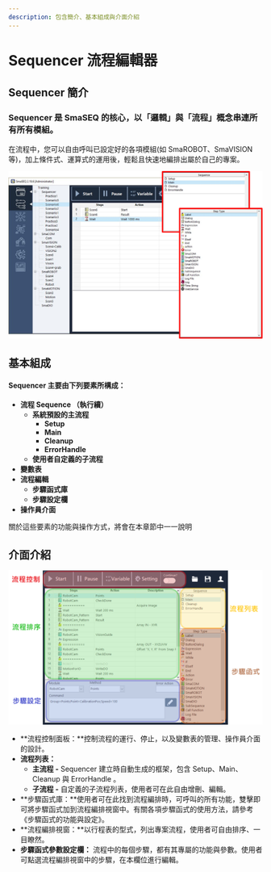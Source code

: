 ```yaml
---
description: 包含簡介、基本組成與介面介紹
---
```


# Sequencer 流程編輯器

## Sequencer 簡介

### Sequencer 是 SmaSEQ 的核心，以「邏輯」與「流程」概念串連所有所有模組。

在流程中，您可以自由呼叫已設定好的各項模組\(如 SmaROBOT、SmaVISION 等\)，加上條件式、運算式的運用後，輕鬆且快速地編排出屬於自己的專案。

![](../../.gitbook/assets/sequencer_intro.png)

## 基本組成

#### Sequencer 主要由下列要素所構成：

* **流程 Sequence （執行續）**
  * **系統預設的主流程**
    * **Setup**
    * **Main**
    * **Cleanup**
    * **ErrorHandle**
  * **使用者自定義的子流程**
* **變數表**
* **流程編輯**
  * **步驟函式庫**
  * **步驟設定欄**
* **操作員介面**

關於這些要素的功能與操作方式，將會在本章節中一一說明

## 介面介紹



![&#x6D41;&#x7A0B;&#x7DE8;&#x8F2F;&#x5668;&#x4ECB;&#x9762;](../../.gitbook/assets/interfaceintro.png)

* **流程控制面板：**控制流程的運行、停止，以及變數表的管理、操作員介面的設計。
* **流程列表：**
  * **主流程 -** Sequencer 建立時自動生成的框架，包含 Setup、Main、Cleanup 與 ErrorHandle 。
  * **子流程 -** 自定義的子流程列表，使用者可在此自由增刪、編輯。
* **步驟函式庫：**使用者可在此找到流程編排時，可呼叫的所有功能，雙擊即可將步驟函式加到流程編排視窗中。有關各項步驟函式的使用方法，請參考《步驟函式的功能與設定》。
* **流程編排視窗：**以行程表的型式，列出專案流程，使用者可自由排序、一目瞭然。
* **步驟函式參數設定欄：** 流程中的每個步驟，都有其專屬的功能與參數。使用者可點選流程編排視窗中的步驟，在本欄位進行編輯。

